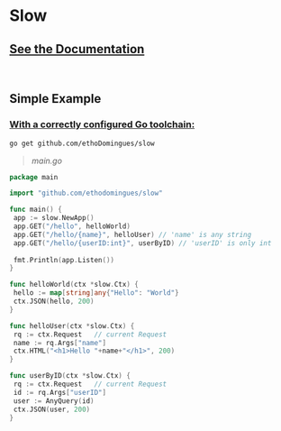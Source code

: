 # Slow

## [See the Documentation](https://github.com/ethoDomingues/slow/blob/main/doc.md)

<br>

## Simple Example

### [With a correctly configured Go toolchain:](https://go.dev/doc/install)

```sh
go get github.com/ethoDomingues/slow
```

> _main.go_

```go
package main

import "github.com/ethodomingues/slow"

func main() {
 app := slow.NewApp()
 app.GET("/hello", helloWorld)
 app.GET("/hello/{name}", helloUser) // 'name' is any string
 app.GET("/hello/{userID:int}", userByID) // 'userID' is only int
 
 fmt.Println(app.Listen())
}

func helloWorld(ctx *slow.Ctx) {
 hello := map[string]any{"Hello": "World"}
 ctx.JSON(hello, 200)
}

func helloUser(ctx *slow.Ctx) {
 rq := ctx.Request   // current Request
 name := rq.Args["name"]
 ctx.HTML("<h1>Hello "+name+"</h1>", 200)
}

func userByID(ctx *slow.Ctx) {
 rq := ctx.Request   // current Request
 id := rq.Args["userID"]
 user := AnyQuery(id)
 ctx.JSON(user, 200)
}
```
